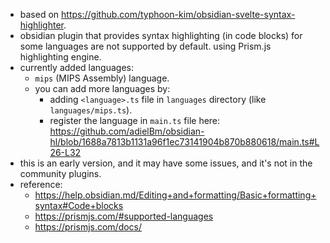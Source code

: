 - based on https://github.com/typhoon-kim/obsidian-svelte-syntax-highlighter.
- obsidian plugin that provides syntax highlighting (in code blocks) for some languages are not supported by default. using Prism.js highlighting engine.
- currently added languages:
  - `mips` (MIPS Assembly) language.
  - you can add more languages by: 
    - adding `<language>.ts` file in `languages` directory (like `languages/mips.ts`).
    - register the language in `main.ts` file here: https://github.com/adielBm/obsidian-hl/blob/1688a7813b1131a96f1ec73141904b870b880618/main.ts#L26-L32
- this is an early version, and it may have some issues, and it's not in the community plugins.
- reference:
  - https://help.obsidian.md/Editing+and+formatting/Basic+formatting+syntax#Code+blocks
  - https://prismjs.com/#supported-languages
  - https://prismjs.com/docs/